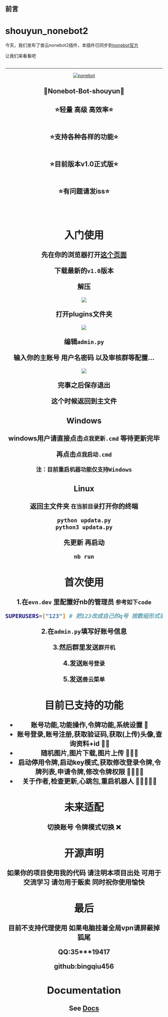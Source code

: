 ## 前言
# shouyun_nonebot2

今天，我们发布了兽云nonebot2插件，本插件已同步到[nonebot官方](https://v2.nonebot.dev)

让我们来看看吧

## 

---

<p align="center">
  <a href="https://v2.nonebot.dev/"><img src="https://s1.ax1x.com/2023/05/13/p969OMV.png" alt="nonebot"></a>
</p>
<div align="center"></div>

<center><h2>🍁Nonebot-Bot-shouyun🍁<h2><center>

<center>⭐轻量 高级 高效率⭐<center><br></br>

<center>⭐支持各种各样的功能⭐<center><br></br>

<center>⭐目前版本v1.0正式版⭐<center><br></br>

<center>⭐有问题请发iss⭐<center><br></br>


## 入门使用

先在你的浏览器打开[这个页面](https://github.com/bingqiu456/shouyun/releases)

下载最新的`v1.0`版本

解压

![](https://s1.ax1x.com/2023/05/13/p96Cuid.png)

打开plugins文件夹

![](https://s1.ax1x.com/2023/05/13/p96CKJA.png)

编辑`admin.py`

输入你的主账号 用户名密码 以及审核群等配置...

![](https://s1.ax1x.com/2023/05/13/p96CQzt.png)

完事之后保存退出

这个时候返回到主文件

### Windows

windows用户请直接点击`点我更新.cmd` 等待更新完毕

再点击`点我启动.cmd`

`注：目前重启机器功能仅支持Windows`

### Linux

返回主文件夹 `在当前目录`打开你的终端

```bash
python updata.py
python3 updata.py
```

先更新 再启动

```bash
nb run
```

## 首次使用
1.在`evn.dev` 里配置好nb的管理员 `参考如下code`
```bash
SUPERUSERS=["123"] # 把123改成自己的q号 按数组形式添加
```
2.在`admin.py`填写好账号信息

3.然后群里发送`群开机`

4.发送`账号登录`

5.发送`兽云菜单`


## 目前已支持的功能

- 账号功能,功能操作,令牌功能,系统设置 🌙
- 账号登录,账号注册,获取验证码,获取(上传)头像,查询资料+id 🌙🌙
- 随机图片,图片下载,图片上传 🌙🌙🌙
- 启动停用令牌,启动key模式,获取修改登录令牌,令牌列表,申请令牌,修改令牌权限 🌙🌙🌙🌙
- 关于作者,检查更新,心跳包,重启机器人 🌙🌙🌙🌙🌙

## 未来适配

切换账号 令牌模式切换 ❌

## 开源声明

如果你的项目使用我的代码 请注明本项目出处 可用于交流学习 请勿用于贩卖 同时祝你使用愉快

## 最后

目前不支持代理使用 如果电脑挂着全局vpn请屏蔽掉狐尾  

QQ:35***19417

github:bingqiu456
## Documentation

See [Docs](https://v2.nonebot.dev/)
